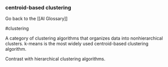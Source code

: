 ### centroid-based clustering

Go back to the [[AI Glossary]]

#clustering

A category of clustering algorithms that organizes data into nonhierarchical clusters. k-means is the most widely used centroid-based clustering algorithm.

Contrast with hierarchical clustering algorithms.


